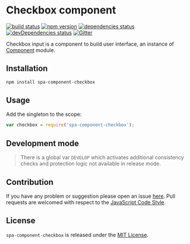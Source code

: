 Checkbox component
==================

[![build status](https://img.shields.io/travis/spasdk/component-checkbox.svg?style=flat-square)](https://travis-ci.org/spasdk/component-checkbox)
[![npm version](https://img.shields.io/npm/v/spa-component-checkbox.svg?style=flat-square)](https://www.npmjs.com/package/spa-component-checkbox)
[![dependencies status](https://img.shields.io/david/spasdk/component-checkbox.svg?style=flat-square)](https://david-dm.org/spasdk/component-checkbox)
[![devDependencies status](https://img.shields.io/david/dev/spasdk/component-checkbox.svg?style=flat-square)](https://david-dm.org/spasdk/component-checkbox?type=dev)
[![Gitter](https://img.shields.io/badge/gitter-join%20chat-blue.svg?style=flat-square)](https://gitter.im/DarkPark/spasdk)


Checkbox input is a component to build user interface, an instance of [Component](https://github.com/spasdk/component) module.


## Installation ##

```bash
npm install spa-component-checkbox
```


## Usage ##

Add the singleton to the scope:

```js
var checkbox = require('spa-component-checkbox');
```


## Development mode ##

> There is a global var `DEVELOP` which activates additional consistency checks and protection logic not available in release mode.


## Contribution ##

If you have any problem or suggestion please open an issue [here](https://github.com/spasdk/component-checkbox/issues).
Pull requests are welcomed with respect to the [JavaScript Code Style](https://github.com/DarkPark/jscs).


## License ##

`spa-component-checkbox` is released under the [MIT License](license.md).
